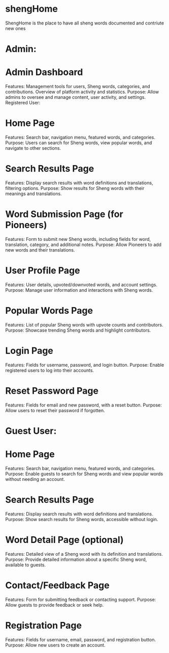 # shengHome
ShengHome is the place to have all sheng words documented and contriute new ones

# Admin:
# Admin Dashboard
Features: Management tools for users, Sheng words, categories, and contributions. Overview of platform activity and statistics.
Purpose: Allow admins to oversee and manage content, user activity, and settings.
Registered User:
# Home Page
Features: Search bar, navigation menu, featured words, and categories.
Purpose: Users can search for Sheng words, view popular words, and navigate to other sections.
# Search Results Page
Features: Display search results with word definitions and translations, filtering options.
Purpose: Show results for Sheng words with their meanings and translations.
# Word Submission Page (for Pioneers)
Features: Form to submit new Sheng words, including fields for word, translation, category, and additional notes.
Purpose: Allow Pioneers to add new words and their translations.
# User Profile Page
Features: User details, upvoted/downvoted words, and account settings.
Purpose: Manage user information and interactions with Sheng words.
# Popular Words Page
Features: List of popular Sheng words with upvote counts and contributors.
Purpose: Showcase trending Sheng words and highlight contributors.
# Login Page
Features: Fields for username, password, and login button.
Purpose: Enable registered users to log into their accounts.
# Reset Password Page
Features: Fields for email and new password, with a reset button.
Purpose: Allow users to reset their password if forgotten.
# Guest User:
# Home Page
Features: Search bar, navigation menu, featured words, and categories.
Purpose: Enable guests to search for Sheng words and view popular words without needing an account.
# Search Results Page
Features: Display search results with word definitions and translations.
Purpose: Show search results for Sheng words, accessible without login.
# Word Detail Page (optional)
Features: Detailed view of a Sheng word with its definition and translations.
Purpose: Provide detailed information about a specific Sheng word, available to guests.
# Contact/Feedback Page
Features: Form for submitting feedback or contacting support.
Purpose: Allow guests to provide feedback or seek help.
# Registration Page
Features: Fields for username, email, password, and registration button.
Purpose: Allow new users to create an account.
